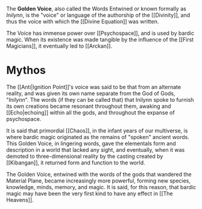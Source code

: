 
The **Golden Voice**, also called the Words Entwined or known formally as *Inilynn*, is the "voice" or language of the authorship of the [[Divinity]], and thus the voice with which the [[Divine Equation]] was written. 

The Voice has immense power over [[Psychospace]], and is used by bardic magic. When its existence was made tangible by the influence of the [[First Magicians]], it eventually led to [[Arckan]].

# Mythos
The [[Anti|Ignition Point]]'s voice was said to be that from an alternate reality, and was given its own name separate from the God of Gods, "*Inilynn*". The words (if they can be called that) that Inilynn spoke to furnish its own creations became resonant throughout them, awaking and [[Echo|echoing]] within all the gods, and throughout the expanse of psychospace.

It is said that primordial [[Chaos]], in the infant years of our multiverse, is where bardic magic originated as the remains of "spoken" ancient words. This Golden Voice, in lingering words, gave the elementals form and description in a world that lacked any sight, and eventually, when it was demoted to three-dimensional reality by the casting created by [[Kibangan]], it returned form and function to the world.

The Golden Voice, entwined with the words of the gods that wandered the Material Plane, became increasingly more powerful, forming new species, knowledge, minds, memory, and magic. It is said, for this reason, that bardic magic may have been the very first kind to have any effect in [[The Heavens]].